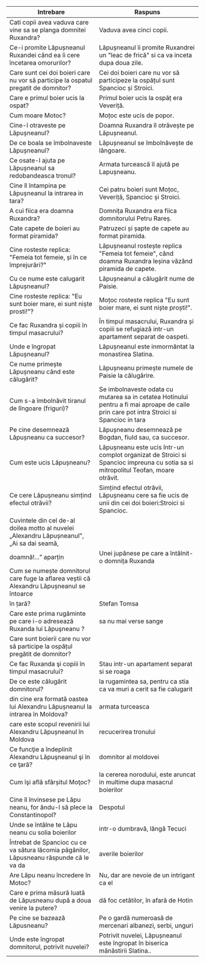 | Intrebare | Raspuns |
| --------- | ------- |
| Cati copii avea vaduva care vine sa se planga domnitei Ruxandra? | Vaduva avea cinci copii. |
| Ce-i promite Lăpușneanul Ruxandei când ea îi cere încetarea omorurilor? | Lăpușneanul îi promite Ruxandrei un "leac de frică" si ca va inceta dupa doua zile. |
| Care sunt cei doi boieri care nu vor să participe la ospatul pregatit de domnitor? | Cei doi boieri care nu vor să participeze la ospățul sunt Spancioc și Stroici. |
| Care e primul boier ucis la ospat? | Primul boier ucis la ospăț era Veveriță. |
| Cum moare Motoc? | Moțoc este ucis de popor. |
| Cine-l otraveste pe Lăpușneanul? | Doamna Ruxandra îl otrăvește pe Lăpușneanul. |
| De ce boala se îmbolnaveste Lăpușneanul? | Lăpușneanul se îmbolnăvește de lângoare. |
| Ce osate-l ajuta pe Lăpușneanul sa redobandeasca tronul? | Armata turcească îl ajută pe Lapușneanu. |
| Cine îl întampina pe Lăpușneanul la intrarea in tara? | Cei patru boieri sunt Moțoc, Veveriță, Spancioc și Stroici. |
| A cui fiica era doamna Ruxandra? | Domnița Ruxandra era fiica domnitorului Petru Rareș. |
| Cate capete de boieri au format piramida? | Patruzeci și șapte de capete au format piramida. |
| Cine rosteste replica: "Femeia tot femeie, și în ce împrejurări?" | Lăpușneanul rostește replica "Femeia tot femeie", când doamna Ruxandra leșina văzând piramida de capete. |
| Cu ce nume este calugarit Lăpușneanul? | Lăpușneanul a călugărit nume de Paisie. |
| Cine rosteste replica: "Eu sunt boier mare, ei sunt niște prosti!"? | Moțoc rosteste replica "Eu sunt boier mare, ei sunt niște proști!". |
| Ce fac Ruxandra și copiii în timpul masacrului? | În timpul masacrului, Ruxandra și copiii se refugiază intr-un apartament separat de oaspeti. |
| Unde e îngropat Lăpușneanul? | Lăpușneanul este inmormântat la monastirea Slatina. |
| Ce nume primește Lăpușneanu când este călugărit? | Lăpușneanu primește numele de Paisie la călugărire. |
| Cum s-a îmbolnăvit tiranul de lîngoare (friguri)? | Se imbolnaveste odata cu mutarea sa in cetatea Hotinului pentru a fi mai aproape de caile prin care pot intra Stroici si Spancioc in tara |
| Pe cine desemnează Lăpușneanu ca succesor? | Lăpușneanu desemnează pe Bogdan, fiuld sau, ca succesor. |
| Cum este ucis Lăpușneanu? | Lăpușneanu este ucis într-un complot organizat de Stroici si Spancioc impreuna cu sotia sa si mitropolitul Teofan, moare otrăvit.|
| Ce cere Lăpușneanu simțind efectul otrăvii? | Simțind efectul otrăvii, Lăpușneanu cere sa fie ucis de unii din cei doi boieri:Stroici si Spancioc. |
|Cuvintele din cel de-al doilea motto al nuvelei „Alexandru Lăpușneanul”, „Ai sa dai seamă,
doamnă!...” aparțin | Unei jupânese pe care a întâlnit-o domnița Ruxanda |
|Cum se numește domnitorul care fuge la aflarea veștii că Alexandru Lăpușneanul se întoarce
în țară? | Stefan Tomsa |
|Care este prima rugăminte pe care i-o adresează Ruxanda lui Lăpuşneanu ? | sa nu mai verse sange |
|Care sunt boierii care nu vor să participe la ospățul pregătit de domnitor? | 
|Ce fac Ruxanda şi copiii în timpul masacrului? | Stau intr-un apartament separat si se roaga |
|De ce este călugărit domnitorul?| la rugamintea sa, pentru ca stia ca va muri a cerit sa fie calugarit|
|din cine era formată oastea lui Alexandru Lăpușneanul la intrarea în Moldova? | armata turceasca|
|care este scopul revenirii lui Alexandru Lăpușneanul în Moldova | recucerirea tronului |
|Ce funcţie a îndeplinit Alexandru Lăpuşneanul şi în ce ţară? | domnitor al moldovei |
|Cum îşi află sfârșitul Moţoc? | la cererea norodului, este aruncat in multime dupa masacrul boierilor |
|Cine îl învinsese pe Lăpu neanu, for ându-l să plece la Constantinopol? | Despotul |
|Unde se întâlne te Lăpu neanu cu solia boierilor | intr-o dumbravă, lângă Tecuci|
|Întrebat de Spancioc cu ce va sătura lăcomia păgânilor, Lăpusneanu răspunde că le va da | averile boierilor|
| Are Lăpu neanu încredere în Motoc? | Nu, dar are nevoie de un intrigant ca el | 
| Care e prima măsură luată de Lăpusneanu după a doua venire la putere? | dă foc cetătilor, în afară de Hotin |
| Pe cine se bazează Lăpusneanu? | Pe o gardă numeroasă de mercenari albanezi, serbi, unguri |
| Unde este îngropat domnitorul, potrivit nuvelei? | Potrivit nuvelei, Lăpușneanul este îngropat în biserica mănăstirii Slatina.. |
